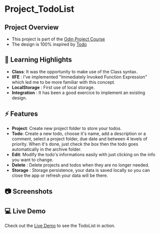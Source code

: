 # Project_TodoList

## Project Overview
- This project is part of the [Odin Project Course](https://www.theodinproject.com/lessons/node-path-javascript-todo-list)
- The design is 100% inspired by [Todo](https://todoist.com/)

## 🚀 Learning Highlights
- **Class**: It was the opportunity to make use of the Class syntax.
- **IIFE** : I've implemented "Immediately Invoked Function Expression" which led me to be more familiar with this concept.
- **LocalStorage** : First use of local storage. 
- **Integration** : It has been a good exercice to implement an existing design.

## ⚡️ Features
- **Project**: Create new project folder to store your todos.
- **Todo**: Create a new todo, choose it's name, add a description or a comment, select a project folder, due date and between 4 levels of priority. When it's done, just check the box then the todo goes automatically in the archive folder.
- **Edit**: Modify the todo's informations easily with just clicking on the info you want to change.
- **Delete** : Delete projects and todos when they are no longer needed.
- **Storage** : Storage persistence, your data is saved locally so you can close the app or refresh your data will be there.
  
## 📷 Screenshots


## 💻 Live Demo
Check out the [Live Demo](https://rococo-mandazi-96e4e2.netlify.app) to see the TodoList in action.
